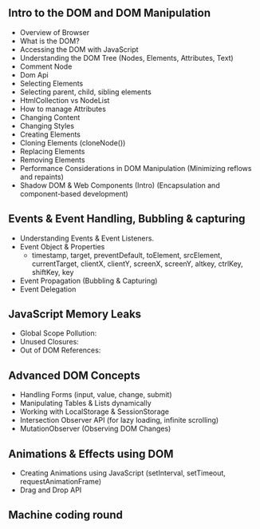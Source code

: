 ## Intro to the DOM and DOM Manipulation

- Overview of Browser
- What is the DOM?
- Accessing the DOM with JavaScript
- Understanding the DOM Tree (Nodes, Elements, Attributes, Text)
- Comment Node
- Dom Api
- Selecting Elements
- Selecting parent, child, sibling elements
- HtmlCollection vs NodeList
- How to manage Attributes
- Changing Content
- Changing Styles
- Creating Elements
- Cloning Elements (cloneNode())
- Replacing Elements
- Removing Elements
- Performance Considerations in DOM Manipulation (Minimizing reflows and repaints)
- Shadow DOM & Web Components (Intro) (Encapsulation and component-based development)

## Events & Event Handling, Bubbling & capturing

- Understanding Events & Event Listeners.
- Event Object & Properties
    - timestamp, target, preventDefault, toElement, srcElement, currentTarget, clientX, clientY, screenX, screenY, altkey, ctrlKey, shiftKey, key
- Event Propagation (Bubbling & Capturing)
- Event Delegation

## JavaScript Memory Leaks
- Global Scope Pollution:
- Unused Closures:
- Out of DOM References:

## Advanced DOM Concepts

- Handling Forms (input, value, change, submit)
- Manipulating Tables & Lists dynamically
- Working with LocalStorage & SessionStorage
- Intersection Observer API (for lazy loading, infinite scrolling)
- MutationObserver (Observing DOM Changes)

## Animations & Effects using DOM

- Creating Animations using JavaScript (setInterval, setTimeout, requestAnimationFrame)
- Drag and Drop API

## Machine coding round
